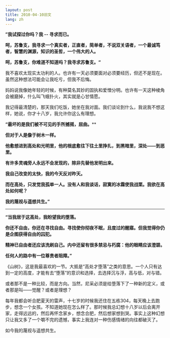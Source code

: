 ```yaml
---
layout: post
title: 2010-04-10旧文
lang: zh
---
```


**”我试探过你吗？我 -- 寻求而已。**

**呵，苏鲁支，我寻求一个真实者，正直者，简单者，不说双关语者，一个最诚笃者，智慧的渊源，知识的圣哲，一个伟大的人。**

**呵，苏鲁支，你难道不知道吗？我寻求苏鲁支。“**

我不喜欢太现实太功利的人。也许有一天必须要面对必须要经历，但还不是现在。虽然这种想法可能会让我吃亏，但我不后悔。

妈妈说我像她年轻的时候，有种莫名其妙的固执和爱憎分明。也许有一天这种棱角会被磨掉，什么叫飞蛾扑火，其实就是心甘情愿。

我记得最清楚的，那天我们吃饭，她坐在我对面。我们谈论到什么，我说我不想这样，她说，你才十八岁，我允许你这么有理想。



**“最坏的是我们被不可见的手所撼摇，屈曲。****

**但对于人是像于树木一样。**

**他愈想进到高处和光明里，他的根底愈往下往土里挣扎，到黑暗里，深处——到恶里。**

**有许多灵魂旁人永远不会发现的，除非先替他发明出来。**

**我自己改变的太快，我的今天反对昨天。**

**而在高处，只发觉我孤单一人。没有人和我谈话，寂寞的冰霜使我战栗。我欲在高处如何呢？**

**我的蔑视与遥想共生。”**

**** 

**“当我居于这高处，我盼望我的堕落。**

**你还不自由，你还在寻找自由。寻找使你彻夜不眠，且度过的醒寤。但我觉得你仍是企图获得自由的囚犯。**

**精神已自由者还应该洗刷自己。内中还留有很多禁忌与朽腐：他的眼睛应该澄碧。**

**任何人的路中有一位尊贵者阻障。”**

《山树》，这是我最喜欢的一节。大抵是“高处才堕落”之类的意思。一个人只有达到一定的高度，才能有去“堕落”的意识和选择，去选择沉与浮，高与低，对与错。

或者那不是一种比较，而是方向。当然，尼采必须是给堕落下了一种新的定义，或者那是叫——觉醒？或者是理想？

每年我都会听合肥夏天的雷声，十七岁的时候我还住在五栋304，每天晚上去跑步，想念一个女孩。不知道她现在怎么样了。那时候我总幻想十八岁以后会离开家，走得远远的，然后再怀念家乡，想念合肥，然后想家想到哭。事实上这种幻想只让我又多了一个嚼不完的遗憾，事实上我连对一种伤感情绪的向往都破灭了。

如今我的蔑视与遥想共生。
